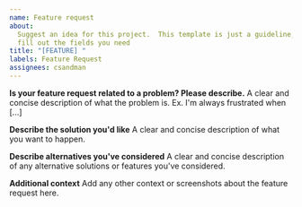 ```yaml
---
name: Feature request
about:
  Suggest an idea for this project.  This template is just a guideline, only
  fill out the fields you need
title: "[FEATURE] "
labels: Feature Request
assignees: csandman
---
```


[//]: # "Before you make a feature request, remember that this project is just a wrapper for react-select, so most features that extend the functionality of the original package will not be added"

**Is your feature request related to a problem? Please describe.**
A clear and concise description of what the problem is. Ex. I'm always frustrated when [...]

**Describe the solution you'd like**
A clear and concise description of what you want to happen.

**Describe alternatives you've considered**
A clear and concise description of any alternative solutions or features you've considered.

**Additional context**
Add any other context or screenshots about the feature request here.
